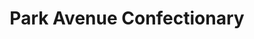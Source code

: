 ---
title: "Park Avenue Confectionary"
url: /mechanicville/park-avenue-confectionary/
shop: Süßwaren
---